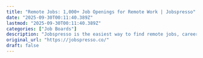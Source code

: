 ```yaml
---
title: "Remote Jobs: 1,000+ Job Openings for Remote Work | Jobspresso"
date: "2025-09-30T00:11:40.389Z"
lastmod: "2025-09-30T00:11:40.389Z"
categories: ["Job Boards"]
description: "Jobspresso is the easiest way to find remote jobs, careers and other remote work opportunities at interesting and innovative companies."
original_url: "https://jobspresso.co/"
draft: false
---
```

